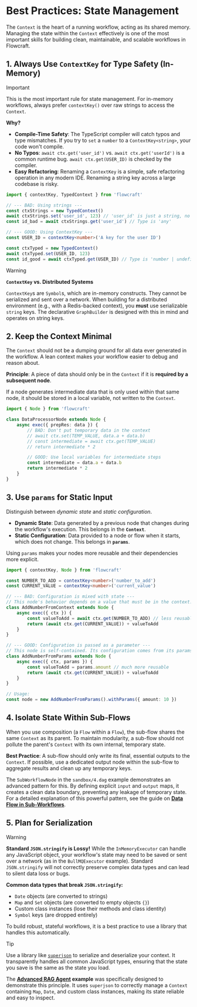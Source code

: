# Best Practices: State Management

The `Context` is the heart of a running workflow, acting as its shared memory. Managing the state within the `Context` effectively is one of the most important skills for building clean, maintainable, and scalable workflows in Flowcraft.

## 1. Always Use `ContextKey` for Type Safety (In-Memory)

> [!IMPORTANT]
> This is the most important rule for state management. For in-memory workflows, always prefer `contextKey()` over raw strings to access the `Context`.

**Why?**

- **Compile-Time Safety**: The TypeScript compiler will catch typos and type mismatches. If you try to `set` a `number` to a `ContextKey<string>`, your code won't compile.
- **No Typos**: `await ctx.get('user_id')` vs. `await ctx.get('userId')` is a common runtime bug. `await ctx.get(USER_ID)` is checked by the compiler.
- **Easy Refactoring**: Renaming a `ContextKey` is a simple, safe refactoring operation in any modern IDE. Renaming a string key across a large codebase is risky.

```typescript
import { contextKey, TypedContext } from 'flowcraft'

// --- BAD: Using strings ---
const ctxStrings = new TypedContext()
await ctxStrings.set('user_id', 123) // 'user_id' is just a string, no type info
const id_bad = await ctxStrings.get('user_id') // Type is 'any'

// --- GOOD: Using ContextKey ---
const USER_ID = contextKey<number>('A key for the user ID')

const ctxTyped = new TypedContext()
await ctxTyped.set(USER_ID, 123)
const id_good = await ctxTyped.get(USER_ID) // Type is 'number | undefined'
```

> [!WARNING]
> **`ContextKey` vs. Distributed Systems**
>
> `ContextKey`s are `Symbol`s, which are in-memory constructs. They cannot be serialized and sent over a network. When building for a distributed environment (e.g., with a Redis-backed context), you **must** use serializable `string` keys. The declarative `GraphBuilder` is designed with this in mind and operates on string keys.

## 2. Keep the Context Minimal

The `Context` should not be a dumping ground for all data ever generated in the workflow. A lean context makes your workflow easier to debug and reason about.

**Principle**: A piece of data should only be in the `Context` if it is **required by a subsequent node**.

If a node generates intermediate data that is only used within that same node, it should be stored in a local variable, not written to the `Context`.

```typescript
import { Node } from 'flowcraft'

class DataProcessorNode extends Node {
	async exec({ prepRes: data }) {
		// BAD: Don't put temporary data in the context
		// await ctx.set(TEMP_VALUE, data.a + data.b)
		// const intermediate = await ctx.get(TEMP_VALUE)
		// return intermediate * 2

		// GOOD: Use local variables for intermediate steps
		const intermediate = data.a + data.b
		return intermediate * 2
	}
}
```

## 3. Use `params` for Static Input

Distinguish between *dynamic state* and *static configuration*.

- **Dynamic State**: Data generated by a previous node that changes during the workflow's execution. This belongs in the **`Context`**.
- **Static Configuration**: Data provided to a node or flow when it starts, which does not change. This belongs in **`params`**.

Using `params` makes your nodes more reusable and their dependencies more explicit.

```typescript
import { contextKey, Node } from 'flowcraft'

const NUMBER_TO_ADD = contextKey<number>('number_to_add')
const CURRENT_VALUE = contextKey<number>('current_value')

// --- BAD: Configuration is mixed with state ---
// This node's behavior depends on a value that must be in the context.
class AddNumberFromContext extends Node {
	async exec({ ctx }) {
		const valueToAdd = await ctx.get(NUMBER_TO_ADD) // less reusable
		return (await ctx.get(CURRENT_VALUE)) + valueToAdd
	}
}

// --- GOOD: Configuration is passed as a parameter ---
// This node is self-contained. Its configuration comes from its params.
class AddNumberFromParams extends Node {
	async exec({ ctx, params }) {
		const valueToAdd = params.amount // much more reusable
		return (await ctx.get(CURRENT_VALUE)) + valueToAdd
	}
}

// Usage:
const node = new AddNumberFromParams().withParams({ amount: 10 })
```

## 4. Isolate State Within Sub-Flows

When you use composition (a `Flow` within a `Flow`), the sub-flow shares the same `Context` as its parent. To maintain modularity, a sub-flow should not pollute the parent's `Context` with its own internal, temporary state.

**Best Practice**: A sub-flow should only write its final, essential outputs to the `Context`. If possible, use a dedicated output node within the sub-flow to aggregate results and clean up any temporary keys.

The `SubWorkflowNode` in the `sandbox/4.dag` example demonstrates an advanced pattern for this. By defining explicit `input` and `output` maps, it creates a clean data boundary, preventing any leakage of temporary state. For a detailed explanation of this powerful pattern, see the guide on **[Data Flow in Sub-Workflows](./sub-workflow-data.md)**.

## 5. Plan for Serialization

> [!WARNING]
> **Standard `JSON.stringify` is Lossy!**
> While the `InMemoryExecutor` can handle any JavaScript object, your workflow's state may need to be saved or sent over a network (as in the `BullMQExecutor` example). Standard `JSON.stringify` will not correctly preserve complex data types and can lead to silent data loss or bugs.

**Common data types that break `JSON.stringify`:**

- `Date` objects (are converted to strings)
- `Map` and `Set` objects (are converted to empty objects `{}`)
- Custom class instances (lose their methods and class identity)
- `Symbol` keys (are dropped entirely)

To build robust, stateful workflows, it is a best practice to use a library that handles this automatically.

> [!TIP]
> Use a library like [`superjson`](https://github.com/blitz-js/superjson) to serialize and deserialize your context. It transparently handles all common JavaScript types, ensuring that the state you save is the same as the state you load.

The **[Advanced RAG Agent](https://github.com/gorango/tree/master/sandbox/6.rag/) example** was specifically designed to demonstrate this principle. It uses `superjson` to correctly manage a `Context` containing `Map`, `Date`, and custom class instances, making its state reliable and easy to inspect.
